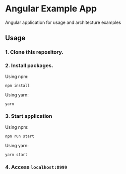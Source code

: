 # Angular Example App
Angular application for usage and architecture examples

## Usage

### 1. Clone this repository.

### 2. Install packages.
Using npm:
```
npm install
```

Using yarn:
```
yarn
```

### 3. Start application
Using npm:
```
npm run start
```

Using yarn:
```
yarn start
```

### 4. Access ```localhost:8999```
